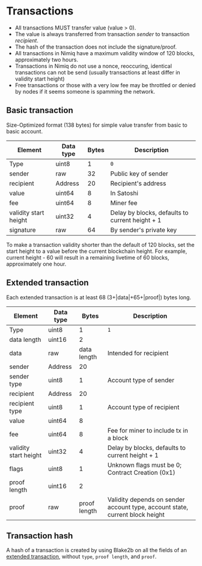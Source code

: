 # Transactions

- All transactions MUST transfer value (value > 0).
- The value is always transferred from transaction _sender_ to transaction _recipient_.
- The hash of the transaction does not include the signature/proof.
- All transactions in Nimiq have a maximum validity window of 120 blocks, approximately two hours.
- Transactions in Nimiq do not use a nonce, reoccuring, identical transactions can not be send (usually transactions at least differ in validity start height)
- Free transactions or those with a very low fee may be throttled or denied by nodes if it seems someone is spamming the network.

## Basic transaction
Size-Optimized format (138 bytes) for simple value transfer from basic to basic account.

| Element               | Data type    | Bytes | Description                                     |
|-----------------------|--------------|-------|-------------------------------------------------|
| Type                  | uint8        | 1     | `0`                                             |
| sender                | raw          | 32    | Public key of sender                            |
| recipient             | Address      | 20    | Recipient's address                             |
| value                 | uint64       | 8     | In Satoshi                                      |
| fee                   | uint64       | 8     | Miner fee                                       |
| validity start height | uint32       | 4     | Delay by blocks, defaults to current height + 1 |
| signature             | raw          | 64    | By sender's private key                         |

To make a transaction validity shorter than the default of 120 blocks, set the start height to a value before the current blockchain height. For example, current height - 60 will result in a remaining livetime of 60 blocks, approximately one hour.


## Extended transaction
Each extended transaction is at least 68 (3+|data|+65+|proof|) bytes long.

| Element               | Data type    | Bytes        | Description                                                                  |
|-----------------------|--------------|--------------|------------------------------------------------------------------------------|
| Type                  | uint8        | 1            | `1`                                                                          |
| data length           | uint16       | 2            |                                                                              |
| data                  | raw          | data length  | Intended for recipient                                                       |
| sender                | Address      | 20           |                                                                              |
| sender type           | uint8        | 1            | Account type of sender                                                       |
| recipient             | Address      | 20           |                                                                              |
| recipient type        | uint8        | 1            | Account type of recipient                                                    |
| value                 | uint64       | 8            |                                                                              |
| fee                   | uint64       | 8            | Fee for miner to include tx in a block                                       |
| validity start height | uint32       | 4            | Delay by blocks, defaults to current height + 1                              |
| flags                 | uint8        | 1            | Unknown flags must be 0; Contract Creation (0x1)                             |
| proof length          | uint16       | 2            |                                                                              |
| proof                 | raw          | proof length | Validity depends on sender account type, account state, current block height |

## Transaction hash
A hash of a transaction is created by using Blake2b on all the fields of an [extended transaction](#extended-transaction), without `type`, `proof length`, and `proof`.
